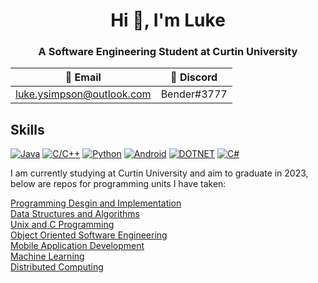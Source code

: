 <h1 align="center">Hi 👋, I'm Luke</h1>
<h3 align="center">A Software Engineering Student at Curtin University</h3>

  📧 Email | 💬 Discord
  ---                         | ---
  luke.ysimpson@outlook.com | Bender#3777


## Skills
[![Java](https://img.shields.io/badge/Java-%23FFFFFF.svg?style=flat&logo=gitea&logoColor=%23ED8B00)](https://github.com) [![C/C++](https://img.shields.io/badge/C/C++-%23FFFFFF.svg?style=flat&logo=c%2B%2B&logoColor=%2300599C)](https://github.com) [![Python](https://img.shields.io/badge/Python-%23FFFFFF?style=flat&logo=python&logoColor=3670A0)](https://github.com) [![Android](https://img.shields.io/badge/Android-%23FFFFFF?style=flat&logo=android)](https://github.com)
[![DOTNET](https://img.shields.io/badge/.NET-%23FFFFFF.svg?style=flat&logo=dotnet&logoColor=4900FF)](https://github.com) [![C#](https://img.shields.io/badge/c%23-%23239120.svg?style=for-the-badge&logo=c-sharp&logoColor=white)](https://github.com)

I am currently studying at Curtin University and aim to graduate in 2023, below are repos for programming units I have taken:


<a href="https://github.com/LukeSimmo/PDI" target = "_blank" rel="noopener noreferrer">
Programming Desgin and Implementation </a>

<br>

<a href="https://github.com/LukeSimmo/DSA" target = "_blank" rel="noopener noreferrer">
Data Structures and Algorithms </a>

<br>

<a href="https://github.com/LukeSimmo/UCP" target = "_blank" rel="noopener noreferrer">
Unix and C Programming </a>

<br>

<a href="https://github.com/LukeSimmo/OOSE" target = "_blank" rel="noopener noreferrer">
Object Oriented Software Engineering </a>

<br>

<a href="https://github.com/LukeSimmo/MAD" target = "_blank" rel="noopener noreferrer">
Mobile Application Development </a>

<br>

<a href="https://github.com/LukeSimmo/ML" target = "_blank" rel="noopener noreferrer">
Machine Learning </a>

<br>

<a href="https://github.com/LukeSimmo/DC" target = "_blank" rel="noopener noreferrer">
Distributed Computing </a>
